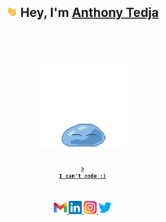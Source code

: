 <br>

<h1 align="center">

<img src="assets/wave.gif" width="25px"> Hey, I'm <a href="http://www.chickenroad.org/">Anthony Tedja</a> <br><br><br>

<a href="https://unsplash.com/@anthonytedja"><img src="assets/rimuru.gif" width="200px"></a>

</h1>

<a href="https://github.com/anthonytedja"><h4 align="center"><code>> I can't code :)</code></h4></a>

<br>

<p align="center">
<a href="mailto:anthonytedja27@gmail.com">
  <img alt="Anthony's Email" width="30px" src="assets/gmail.svg" />
</a>
<a href="https://www.linkedin.com/in/anthonytedja/">
  <img alt="Anthony's LinkedIn" width="30px" src="assets/linkedin.svg" />
</a>
<a href="https://www.instagram.com/anthonytedja/">
  <img alt="Anthony's Instagram" width="30px" src="assets/instagram.svg" />
</a>
<a href="https://twitter.com/anthonytedja27">
  <img alt="Anthony's Twitter" width="30px" src="assets/twitter.svg" />
</a>
</p>
